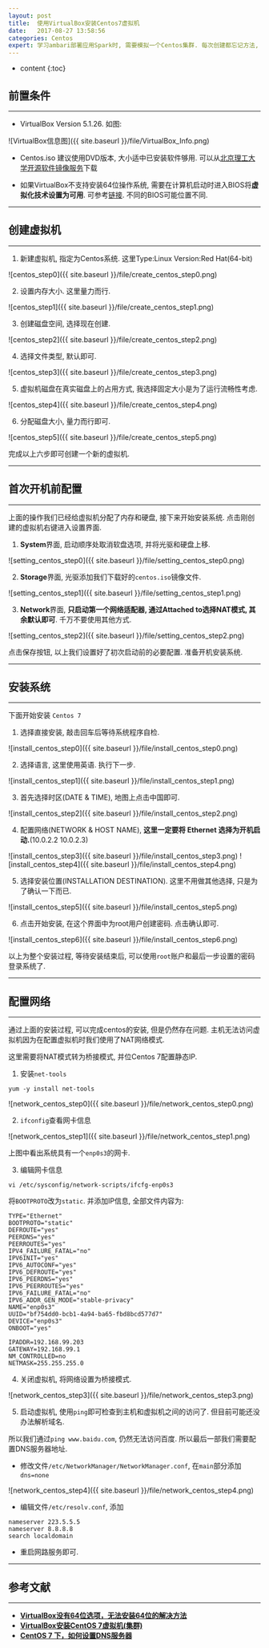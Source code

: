 ```yaml
---
layout: post
title:  使用VirtualBox安装Centos7虚拟机
date:   2017-08-27 13:58:56
categories: Centos
expert: 学习ambari部署应用Spark时, 需要模拟一个Centos集群. 每次创建都忘记方法, 这里记录一下.
---
```


* content
{:toc}

## 前置条件

---

* VirtualBox Version 5.1.26. 如图:

![VirtualBox信息图]({{ site.baseurl }}/file/VirtualBox_Info.png)

* Centos.iso 建议使用DVD版本, 大小适中已安装软件够用. 可以从[北京理工大学开源软件镜像服务](http://mirror.bit.edu.cn/web/)下载

* 如果VirtualBox不支持安装64位操作系统, 需要在计算机启动时进入BIOS将**虚拟化技术设置为可用**. 可参考[链接](http://www.askmaclean.com/archives/vbox-virtualbox-64-bit.html). 不同的BIOS可能位置不同.


---

## 创建虚拟机

---

1. 新建虚拟机, 指定为Centos系统. 这里Type:Linux Version:Red Hat(64-bit)

![centos_step0]({{ site.baseurl }}/file/create_centos_step0.png)

2. 设置内存大小. 这里量力而行.

![centos_step1]({{ site.baseurl }}/file/create_centos_step1.png)

3. 创建磁盘空间, 选择现在创建.

![centos_step2]({{ site.baseurl }}/file/create_centos_step2.png)

4. 选择文件类型, 默认即可.

![centos_step3]({{ site.baseurl }}/file/create_centos_step3.png)

5. 虚拟机磁盘在真实磁盘上的占用方式, 我选择固定大小是为了运行流畅性考虑.

![centos_step4]({{ site.baseurl }}/file/create_centos_step4.png)

6. 分配磁盘大小, 量力而行即可.

![centos_step5]({{ site.baseurl }}/file/create_centos_step5.png)

完成以上六步即可创建一个新的虚拟机.

---

## 首次开机前配置

---

上面的操作我们已经给虚拟机分配了内存和硬盘, 接下来开始安装系统. 点击刚创建的虚拟机右键进入设置界面.

1. **System**界面, 启动顺序处取消软盘选项, 并将光驱和硬盘上移.

![setting_centos_step0]({{ site.baseurl }}/file/setting_centos_step0.png)

2. **Storage**界面, 光驱添加我们下载好的`centos.iso`镜像文件. 

![setting_centos_step1]({{ site.baseurl }}/file/setting_centos_step1.png)

3. **Network**界面, **只启动第一个网络适配器, 通过Attached to选择NAT模式, 其余默认即可**. 千万不要使用其他方式. 

![setting_centos_step2]({{ site.baseurl }}/file/setting_centos_step2.png)

点击保存按钮, 以上我们设置好了初次启动前的必要配置. 准备开机安装系统.

---

## 安装系统

---

下面开始安装 `Centos 7`

1. 选择直接安装, 敲击回车后等待系统程序自检.

![install_centos_step0]({{ site.baseurl }}/file/install_centos_step0.png)

2. 选择语言, 这里使用英语. 执行下一步. 

![install_centos_step1]({{ site.baseurl }}/file/install_centos_step1.png)

3. 首先选择时区(DATE & TIME), 地图上点击中国即可.

![install_centos_step2]({{ site.baseurl }}/file/install_centos_step2.png)

4. 配置网络(NETWORK & HOST NAME), **这里一定要将 Ethernet 选择为开机启动.**(10.0.2.2 10.0.2.3)

![install_centos_step3]({{ site.baseurl }}/file/install_centos_step3.png)
![install_centos_step4]({{ site.baseurl }}/file/install_centos_step4.png)

5. 选择安装位置(INSTALLATION DESTINATION). 这里不用做其他选择, 只是为了确认一下而已. 

![install_centos_step5]({{ site.baseurl }}/file/install_centos_step5.png)

6. 点击开始安装, 在这个界面中为root用户创建密码. 点击确认即可.

![install_centos_step6]({{ site.baseurl }}/file/install_centos_step6.png)

以上为整个安装过程, 等待安装结束后, 可以使用`root`账户和最后一步设置的密码登录系统了.

---

## 配置网络

---

通过上面的安装过程, 可以完成centos的安装, 但是仍然存在问题. 主机无法访问虚拟机因为在配置虚拟机时我们使用了NAT网络模式. 

这里需要将NAT模式转为桥接模式, 并位Centos 7配置静态IP.

1. 安装`net-tools`

```shell
yum -y install net-tools
```

![network_centos_step0]({{ site.baseurl }}/file/network_centos_step0.png)

2. `ifconfig`查看网卡信息

![network_centos_step1]({{ site.baseurl }}/file/network_centos_step1.png)

上图中看出系统具有一个`enp0s3`的网卡.

3. 编辑网卡信息

``` shell
vi /etc/sysconfig/network-scripts/ifcfg-enp0s3
```

将`BOOTPROTO`改为`static`. 并添加IP信息, 全部文件内容为:

```
TYPE="Ethernet"
BOOTPROTO="static"
DEFROUTE="yes"
PEERDNS="yes"
PEERROUTES="yes"
IPV4_FAILURE_FATAL="no"
IPV6INIT="yes"
IPV6_AUTOCONF="yes"
IPV6_DEFROUTE="yes"
IPV6_PEERDNS="yes"
IPV6_PEERROUTES="yes"
IPV6_FAILURE_FATAL="no"
IPV6_ADDR_GEN_MODE="stable-privacy"
NAME="enp0s3"
UUID="bf754dd0-bcb1-4a94-ba65-fbd8bcd577d7"
DEVICE="enp0s3"
ONBOOT="yes"

IPADDR=192.168.99.203
GATEWAY=192.168.99.1
NM_CONTROLLED=no
NETMASK=255.255.255.0
```

4. 关闭虚拟机, 将网络设置为桥接模式.

![network_centos_step3]({{ site.baseurl }}/file/network_centos_step3.png)

5. 启动虚拟机, 使用`ping`即可检查到主机和虚拟机之间的访问了. 但目前可能还没办法解析域名. 

所以我们通过`ping www.baidu.com`, 仍然无法访问百度. 所以最后一部我们需要配置DNS服务器地址.

* 修改文件`/etc/NetworkManager/NetworkManager.conf`, 在`main`部分添加`dns=none`

![network_centos_step4]({{ site.baseurl }}/file/network_centos_step4.png)

* 编辑文件`/etc/resolv.conf`, 添加

``` shell
nameserver 223.5.5.5
nameserver 8.8.8.8
search localdomain
```

* 重启网路服务即可.

---

## 参考文献

---

* **[VirtualBox没有64位选项，无法安装64位的解决方法](http://www.askmaclean.com/archives/vbox-virtualbox-64-bit.html)**
* **[VirtualBox安装CentOS 7虚拟机(集群)](http://blog.csdn.net/napoay/article/details/69675732)**
* **[CentOS 7 下，如何设置DNS服务器](http://blog.csdn.net/cheng_fangang/article/details/42676783)**

